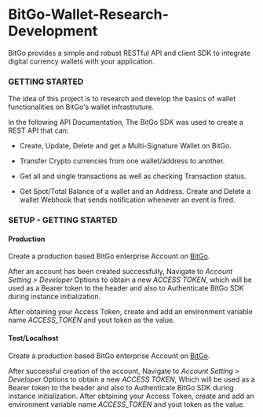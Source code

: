 # BitGo-Wallet-Research-Development

BitGo provides a simple and robust RESTful API and client SDK to integrate digital currency wallets with your application.

### GETTING STARTED
The idea of this project is to research and develop the basics of wallet functionalities on BitGo's wallet infrastruture.

In the following API Documentation, The BitGo SDK was used to create a REST API that can:
- Create, Update, Delete and get a Multi-Signature Wallet on BitGo.

- Transfer Crypto currencies from one wallet/address to another.

- Get all and single transactions as well as checking Transaction status.

- Get Spot/Total Balance of a wallet and an Address.
Create and Delete a wallet Webhook that sends notification whenever an event is fired.

### SETUP - GETTING STARTED
#### Production
Create a production based BitGo enterprise Account on [BitGo](https://app.bitgo.com).

After an account has been created successfully, Navigate to *Account Setting > Developer* Options to obtain a new *ACCESS TOKEN*, which will be used as a Bearer token to the header and also to Authenticate BitGo SDK during instance initialization.

After obtaining your Access Token, create and add an environment variable name *ACCESS_TOKEN* and yout token as the value.

#### Test/Localhost
Create a production based BitGo enterprise Account on [BitGo](https://app.bitgo-test.com).

After successful creation of the account, Navigate to *Account Setting > Developer* Options to obtain a new *ACCESS TOKEN*, Which will be used as a Bearer token to the header and also to Authenticate BitGo SDK during instance initialization.
After obtaining your Access Token, create and add an environment variable name *ACCESS_TOKEN* and yout token as the value.

